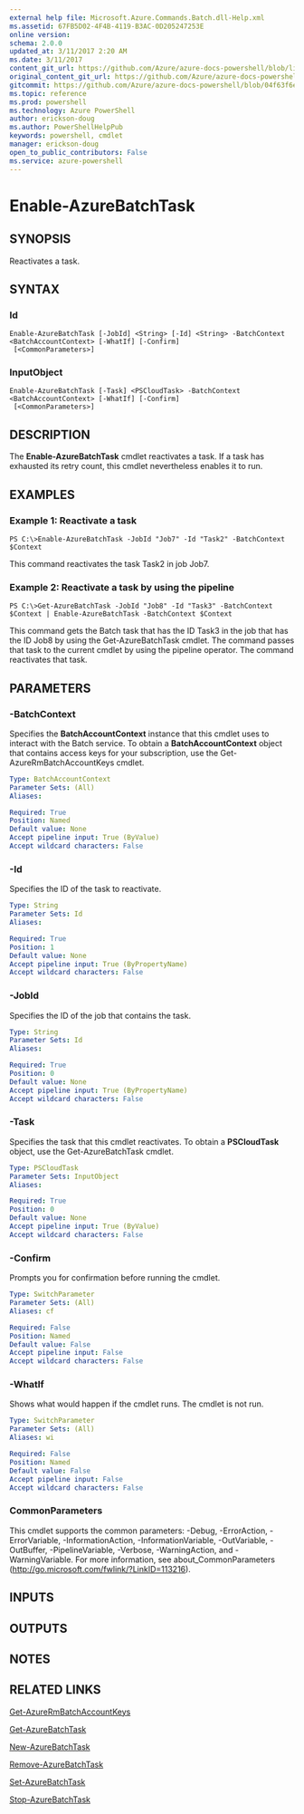 ```yaml
---
external help file: Microsoft.Azure.Commands.Batch.dll-Help.xml
ms.assetid: 67FB5D02-4F4B-4119-B3AC-0D205247253E
online version: 
schema: 2.0.0
updated_at: 3/11/2017 2:20 AM
ms.date: 3/11/2017
content_git_url: https://github.com/Azure/azure-docs-powershell/blob/live/azureps-cmdlets-docs/ResourceManager/AzureRM.Batch/v2.7.0/Enable-AzureBatchTask.md
original_content_git_url: https://github.com/Azure/azure-docs-powershell/blob/live/azureps-cmdlets-docs/ResourceManager/AzureRM.Batch/v2.7.0/Enable-AzureBatchTask.md
gitcommit: https://github.com/Azure/azure-docs-powershell/blob/04f63f6e685743ace2c57eb157574e34e8610b1c/azureps-cmdlets-docs/ResourceManager/AzureRM.Batch/v2.7.0/Enable-AzureBatchTask.md
ms.topic: reference
ms.prod: powershell
ms.technology: Azure PowerShell
author: erickson-doug
ms.author: PowerShellHelpPub
keywords: powershell, cmdlet
manager: erickson-doug
open_to_public_contributors: False
ms.service: azure-powershell
---
```


# Enable-AzureBatchTask

## SYNOPSIS
Reactivates a task.

## SYNTAX

### Id
```
Enable-AzureBatchTask [-JobId] <String> [-Id] <String> -BatchContext <BatchAccountContext> [-WhatIf] [-Confirm]
 [<CommonParameters>]
```

### InputObject
```
Enable-AzureBatchTask [-Task] <PSCloudTask> -BatchContext <BatchAccountContext> [-WhatIf] [-Confirm]
 [<CommonParameters>]
```

## DESCRIPTION
The **Enable-AzureBatchTask** cmdlet reactivates a task.
If a task has exhausted its retry count, this cmdlet nevertheless enables it to run.

## EXAMPLES

### Example 1: Reactivate a task
```
PS C:\>Enable-AzureBatchTask -JobId "Job7" -Id "Task2" -BatchContext $Context
```

This command reactivates the task Task2 in job Job7.

### Example 2: Reactivate a task by using the pipeline
```
PS C:\>Get-AzureBatchTask -JobId "Job8" -Id "Task3" -BatchContext $Context | Enable-AzureBatchTask -BatchContext $Context
```

This command gets the Batch task that has the ID Task3 in the job that has the ID Job8 by using the Get-AzureBatchTask cmdlet.
The command passes that task to the current cmdlet by using the pipeline operator.
The command reactivates that task.

## PARAMETERS

### -BatchContext
Specifies the **BatchAccountContext** instance that this cmdlet uses to interact with the Batch service.
To obtain a **BatchAccountContext** object that contains access keys for your subscription, use the Get-AzureRmBatchAccountKeys cmdlet.

```yaml
Type: BatchAccountContext
Parameter Sets: (All)
Aliases: 

Required: True
Position: Named
Default value: None
Accept pipeline input: True (ByValue)
Accept wildcard characters: False
```

### -Id
Specifies the ID of the task to reactivate.

```yaml
Type: String
Parameter Sets: Id
Aliases: 

Required: True
Position: 1
Default value: None
Accept pipeline input: True (ByPropertyName)
Accept wildcard characters: False
```

### -JobId
Specifies the ID of the job that contains the task.

```yaml
Type: String
Parameter Sets: Id
Aliases: 

Required: True
Position: 0
Default value: None
Accept pipeline input: True (ByPropertyName)
Accept wildcard characters: False
```

### -Task
Specifies the task that this cmdlet reactivates.
To obtain a **PSCloudTask** object, use the Get-AzureBatchTask cmdlet.

```yaml
Type: PSCloudTask
Parameter Sets: InputObject
Aliases: 

Required: True
Position: 0
Default value: None
Accept pipeline input: True (ByValue)
Accept wildcard characters: False
```

### -Confirm
Prompts you for confirmation before running the cmdlet.

```yaml
Type: SwitchParameter
Parameter Sets: (All)
Aliases: cf

Required: False
Position: Named
Default value: False
Accept pipeline input: False
Accept wildcard characters: False
```

### -WhatIf
Shows what would happen if the cmdlet runs.
The cmdlet is not run.

```yaml
Type: SwitchParameter
Parameter Sets: (All)
Aliases: wi

Required: False
Position: Named
Default value: False
Accept pipeline input: False
Accept wildcard characters: False
```

### CommonParameters
This cmdlet supports the common parameters: -Debug, -ErrorAction, -ErrorVariable, -InformationAction, -InformationVariable, -OutVariable, -OutBuffer, -PipelineVariable, -Verbose, -WarningAction, and -WarningVariable. For more information, see about_CommonParameters (http://go.microsoft.com/fwlink/?LinkID=113216).

## INPUTS

## OUTPUTS

## NOTES

## RELATED LINKS

[Get-AzureRmBatchAccountKeys](xref:ResourceManager/AzureRM.Batch/v2.7.0/Get-AzureRmBatchAccountKeys.md)

[Get-AzureBatchTask](xref:ResourceManager/AzureRM.Batch/v2.7.0/Get-AzureBatchTask.md)

[New-AzureBatchTask](xref:ResourceManager/AzureRM.Batch/v2.7.0/New-AzureBatchTask.md)

[Remove-AzureBatchTask](xref:ResourceManager/AzureRM.Batch/v2.7.0/Remove-AzureBatchTask.md)

[Set-AzureBatchTask](xref:ResourceManager/AzureRM.Batch/v2.7.0/Set-AzureBatchTask.md)

[Stop-AzureBatchTask](xref:ResourceManager/AzureRM.Batch/v2.7.0/Stop-AzureBatchTask.md)


